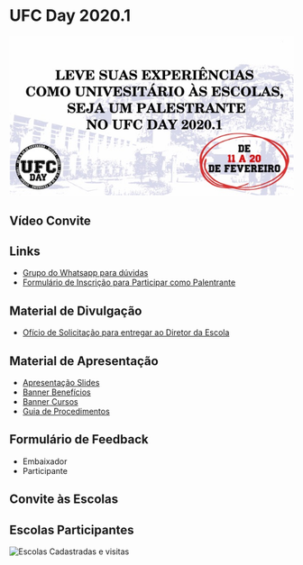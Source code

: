 # UFC Day 2020.1

![](capa.jpeg)

## Vídeo Convite

## Links
- [Grupo do Whatsapp para dúvidas](https://chat.whatsapp.com/LGFHJBAU7h4AbYtVGoHZiR)
- [Formulário de Inscrição para Participar como Palentrante]()

## Material de Divulgação
- [Ofício de Solicitação para entregar ao Diretor da Escola](oficio.pdf)

## Material de Apresentação
- [Apresentação Slides]()
- [Banner Benefícios]()
- [Banner Cursos]()
- [Guia de Procedimentos](guia.md)

## Formulário de Feedback
- Embaixador 
- Participante 

## Convite às Escolas



## Escolas Participantes

![Escolas Cadastradas e visitas](https://raw.githubusercontent.com/ufcnasescolas/ufcnasescolas.github.io/master/base/02/__mapa2017.png)

